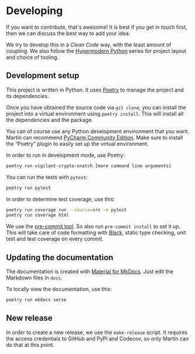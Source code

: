 # Developing

If you want to contribute, that's awesome! It is best if you get in touch first, then we can discuss the best way to add your idea.

We try to develop this in a *Clean Code* way, with the least amount of coupling. We also follow the [Hypermodern Python](https://medium.com/@cjolowicz/hypermodern-python-d44485d9d769) series for project layout and choice of tooling.

## Development setup

This project is written in Python. It uses [Poetry](https://python-poetry.org/) to manage the project and its dependencies.

Once you have obtained the source code via `git clone`, you can install the project into a virtual environment using `poetry install`. This will install all the dependencies and the package.

You can of course use any Python development environment that you want. Martin can recommend [PyCharm Community Edition](https://www.jetbrains.com/pycharm/). Make sure to install the “Poetry” plugin to easily set up the virtual environment.

In order to run in development mode, use Poetry:

```bash
poetry run vigilant-crypto-snatch [more command line arguments]
```

You can run the tests with `pytest`:

```bash
poetry run pytest
```

In order to determine test coverage, use this:

```bash
poetry run coverage run --source=src -m pytest
poetry run coverage html
```

We use the [pre-commit tool](https://pre-commit.com/). So also run `pre-commit install` to set it up. This will take care of code formatting with [Black](https://github.com/psf/black), static type checking, unit test and test coverage on every commit.

## Updating the documentation

The documentation is created with [Material for MkDocs](https://squidfunk.github.io/mkdocs-material/). Just edit the Markdown files in `docs`.

To locally view the documentation, use this:

```bash
poetry run mkdocs serve
```

## New release

In order to create a new release, we use the `make-release` script. It requires the access credentials to GitHub and PyPI and Codecov, so only Martin can do that at this point.